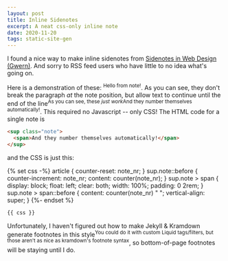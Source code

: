 ```yaml
---
layout: post
title: Inline Sidenotes
excerpt: A neat css-only inline note
date: 2020-11-20
tags: static-site-gen
---
```


I found a nice way to make inline sidenotes from [Sidenotes in Web Design (Gwern)](https://www.gwern.net/Sidenotes).
And sorry to RSS feed users who have little to no idea what's going on.

<!--more-->

Here is a demonstration of these: <sup class="note"><span>Hello from note!</span></sup>.
As you can see, they don't break the paragraph *at* the note position, but allow text to continue until the end of the line<sup class="note"><span>As you can see, these <em>just work</em></span></sup><sup class="note"><span>And they number themselves automatically!</span></sup>.
This required no Javascript -- only CSS!
The HTML code for a single note is

```html
<sup class="note">
  <span>And they number themselves automatically!</span>
</sup>
```

and the CSS is just this:

{% set css -%}
article {
	counter-reset: note_nr;
}
sup.note::before {
	counter-increment: note_nr;
	content: counter(note_nr);
}
sup.note > span {
	display: block;
	float: left;
	clear: both;
	width: 100%;
	padding: 0 2rem;
}
sup.note > span::before {
	content: counter(note_nr) " ";
	vertical-align: super;
}
{%- endset %}

```css
{{ css }}
```

Unfortunately, I haven't figured out how to make Jekyll & Kramdown generate footnotes in this style<sup class="note"><span>You could do it with custom Liquid tags/filters, but those aren't as nice as kramdown's footnote syntax</span></sup>, so bottom-of-page footnotes will be staying until I do.

<style>
{{ css }}
</style>

